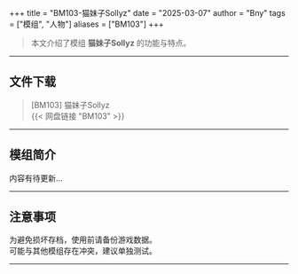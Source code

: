 +++
title = "BM103-猫妹子Sollyz"
date = "2025-03-07"
author = "Bny"
tags = ["模组", "人物"]
aliases = ["BM103"]
+++

> 本文介绍了模组 **猫妹子Sollyz** 的功能与特点。

---

## 文件下载

> [BM103] 猫妹子Sollyz  
{{< 网盘链接 "BM103" >}}  

---

## 模组简介

>  
内容有待更新...  

---

## 注意事项

>  
为避免损坏存档，使用前请备份游戏数据。  
可能与其他模组存在冲突，建议单独测试。  

---

